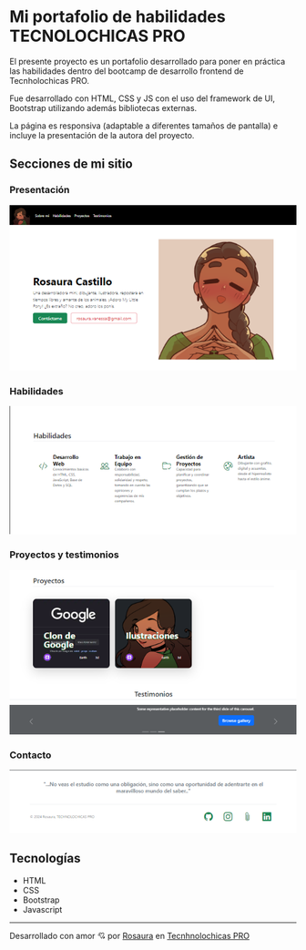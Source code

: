 # Mi portafolio de habilidades TECNOLOCHICAS PRO

El presente proyecto es un portafolio desarrollado para poner en práctica las habilidades dentro del bootcamp de desarrollo frontend de Tecnholochicas PRO.

Fue desarrollado con HTML, CSS y JS con el uso del framework de UI, Bootstrap utilizando además bibliotecas externas.

La página es responsiva (adaptable a diferentes tamaños de pantalla) e incluye la presentación de la autora del proyecto.

## Secciones de mi sitio

### Presentación
![Presentación](assets/1.png)

### Habilidades
![Habilidades](assets/2.png)

### Proyectos y testimonios
![Proyectos y testimonios](assets/3.png)

### Contacto
![Contacto](assets/4.png)

## Tecnologías

* HTML
* CSS
* Bootstrap
* Javascript

---

Desarrollado con amor :cupid: por [Rosaura](https://www.instagram.com/rovacach_03?igsh=MWN0Z3pha2J5YnVxaw==) en [Tecnhnolochicas PRO](https://tecnolochicas.mx)
